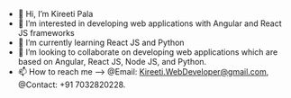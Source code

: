 - 👋 Hi, I’m Kireeti Pala
- 👀 I’m interested in developing web applications with Angular and React JS frameworks
- 🌱 I’m currently learning React JS and Python
- 💞️ I’m looking to collaborate on developing web applications which are based on Angular, React JS, Node JS, and Python.
- 📫 How to reach me --> @Email: Kireeti.WebDeveloper@gmail.com, @Contact: +91 7032820228.

<!---
pala0228/pala0228 is a ✨ special ✨ repository because its `README.md` (this file) appears on your GitHub profile.
You can click the Preview link to take a look at your changes.
--->
